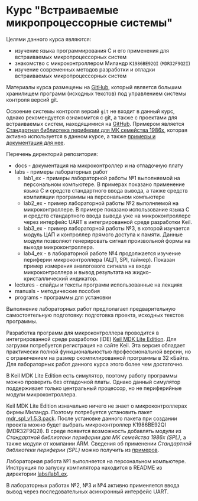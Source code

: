 # Курс "Встраиваемые микропроцессорные системы"

Целями данного курса являются:

* изучение языка программирования C и его применения для встраиваемых
  микропроцессорных систем
* знакомство с микроконтроллером Миландр `К1986ВЕ92QI` (`MDR32F9Q2I`)
* изучение современных методов разработки и отладки встраиваемых
  микропроцессорных систем

Материалы курса размещены на [GitHub](https://github.com),
который является большим хранилищем программ (исходных текстов)
под управлением системы контроля версий git.

Освоение системы контроля версий `git` не входит в данный курс,
однако рекомендуется ознакомится с git, а также с проектами для встраиваемых
систем, находящимися на [GitHub](https://github.com).
Примером является
[Стандартная библиотека периферии для МК семейства 1986x](https://github.com/eldarkg/emdr1986x-std-per-lib),
которая активно используется в данном курсе, а также
[примеры и документация для нее](https://github.com/eldarkg/emdr1986x-std-per-lib-doc).

Перечень директорий репозитория:

* docs - документация на микроконтроллер и на отладочную плату
* labs - примеры лабораторных работ
  * lab1_ex - примеры лабораторной работы №1 выполняемой на персональном
    компьютере. В примерах показано применение языка C и
    средств стандартного ввода вывода,
    а также средств компиляции программы на персональном компьютере
  * lab2_ex - пример лабораторной работы №2 выполняемой на микроконтроллере.
    В примере показано использование языка C и средств стандартного ввода вывода
    уже на микроконтроллере через интерфейс UART в интегрированной среде разработки Keil.
  * lab3_ex - пример лабораторной работы №3, в которой изучается модуль ЦАП и
    контроллер прямого доступа к памяти. Данные модули позволяют генерировать сигнал произвольной
    формы на выходе микроконтроллера.
  * lab4_ex - в лабораторной работе №4 продолжается изучение периферии
    микроконтроллера (АЦП, SPI, таймер). Показан пример измерения аналогового
    сигнала на входе микроконтроллера и вывод результата
    на жидко-кристаллический индикатор.
* lectures - слайды и тексты программ
  использованные на лекциях
* manuals - методические пособия
* programs - программы для установки

Выполнение лабораторных работ предполагает предварительную
самостоятельную подготовку: подготовка проекта, исходных текстов программы.

Разработка программ для микроконтроллера проводится
в интегрированной среде разработки (IDE)
[Keil MDK Lite Edition](http://www2.keil.com/mdk5/editions/lite).
Для загрузки потребуется регистрация на сайте Keil.
Эта версия обладает практически полной функциональностью профессиональной версии,
но с ограничением на размер скомпилированной программы в 32 кБайта.
Для лабораторных работ данного курса этого более чем достаточно.

В Keil MDK Lite Edition есть симулятор, поэтому работу программы
можно проверить без отладочной платы. Однако данный симулятор поддерживает
только центральный процессор, но не периферийные модули микроконтроллера.

Keil MDK Lite Edition изначально ничего не знает о микроконтроллерах
фирмы Миландр. Поэтому потребуется установить пакет
[mdr_spl_v1.5.3.pack](./programs/mdr_spl_v1.5.3.pack).
После установке данного пакета при создании проекта можно будет выбрать
микроконтроллер К1986ВЕ92QI (MDR32F9Q2I). В среде появится возможность
добавлять модули из *Стандартной библиотеки периферии для МК семейства 1986x (SPL)*,
а также модули от компании ARM.
Сведения об применении *Стандартной библиотеки периферии (SPL)* можно получить из
[примеров](https://github.com/eldarkg/emdr1986x-std-per-lib-doc).

Лабораторная работа №1 выполняется на персональном компьютере.
Инструкция по запуску компилятора находится в README из директории [labs/lab1_ex](./labs/lab1_ex).

В лабораторных работах №2, №3 и №4 активно применяется ввода вывод через последовательных асинхронный
интерфейс UART.
